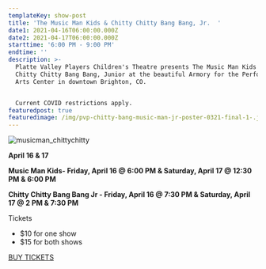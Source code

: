 ```yaml
---
templateKey: show-post
title: 'The Music Man Kids & Chitty Chitty Bang Bang, Jr.  '
date1: 2021-04-16T06:00:00.000Z
date2: 2021-04-17T06:00:00.000Z
starttime: '6:00 PM - 9:00 PM'
endtime: ''
description: >-
  Platte Valley Players Children's Theatre presents The Music Man Kids and
  Chitty Chitty Bang Bang, Junior at the beautiful Armory for the Performing
  Arts Center in downtown Brighton, CO.  


  Current COVID restrictions apply.
featuredpost: true
featuredimage: /img/pvp-chitty-bang-music-man-jr-poster-0321-final-1-.jpg
---
```

![musicman_chittychitty](/img/pvp-music-man-jr-poster-0220-final-1-.jpg "The Music Man Kids & Chitty Chitty Bang Bang, Jr. ")

**April 16 & 17**  

**Music Man Kids- Friday, April 16 @ 6:00 PM & Saturday, April 17 @ 12:30 PM & 6:00 PM**

**Chitty Chitty Bang Bang Jr - Friday, April 16 @ 7:30 PM & Saturday, April 17 @ 2 PM & 7:30 PM**

Tickets

* $10 for one show 
* $15 for both shows

[BUY TICKETS](https://app.arts-people.com/index.php?show=122778)
